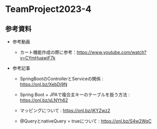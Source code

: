 # TeamProject2023-4
## 参考資料
- 参考動画

  - カート機能作成の際に参考：https://www.youtube.com/watch?v=CYmHuawjF7k

- 参考記事

  - SpringBootのControllerとServiceの関係 : &emsp;&emsp;&emsp;&emsp;&emsp;&emsp; https://onl.bz/XebDj9N

  - Spring Boot + JPAで複合主キーのテーブルを扱う方法 : https://onl.bz/sLNYh62
  
  - マッピングについて : https://onl.bz/jKYZwz2

  - @QueryとnativeQuery = trueについて : https://onl.bz/S4w2WqC

